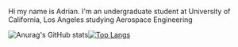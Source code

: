Hi my name is Adrian. I'm an undergraduate student at University of California, Los Angeles studying Aerospace Engineering


![Anurag's GitHub stats](https://github-readme-stats.vercel.app/api?username=aloekman27&hide=contribs,prs&show_icons=true&theme=radical)[![Top Langs](https://github-readme-stats.vercel.app/api/top-langs/?username=aloekman27&layout=compact&theme=radical)](https://github.com/anuraghazra/github-readme-stats)

